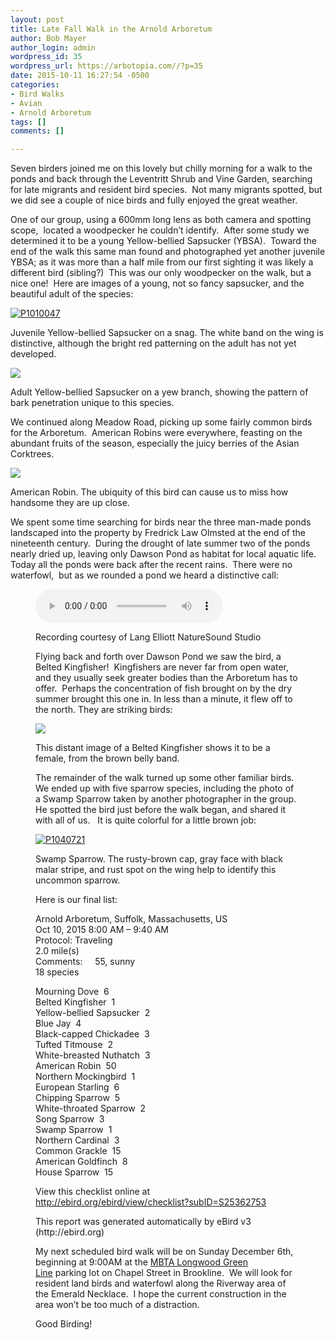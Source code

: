 ```yaml
---
layout: post
title: Late Fall Walk in the Arnold Arboretum
author: Bob Mayer
author_login: admin
wordpress_id: 35
wordpress_url: https://arbotopia.com//?p=35
date: 2015-10-11 16:27:54 -0500
categories:
- Bird Walks
- Avian
- Arnold Arboretum
tags: []
comments: []

---
```

<p>Seven birders joined me on this lovely but chilly morning for a walk to the ponds and back through the Leventritt Shrub and Vine Garden, searching for late migrants and resident bird species.  Not many migrants spotted, but we did see a couple of nice birds and fully enjoyed the great weather.</p>

<p>One of our group, using a 600mm long lens as both camera and spotting scope,  located a woodpecker he couldn’t identify.  After some study we determined it to be a young Yellow-bellied Sapsucker (YBSA).  Toward the end of the walk this same man found and photographed yet another juvenile YBSA; as it was more than a half mile from our first sighting it was likely a different bird (sibling?)  This was our only woodpecker on the walk, but a nice one!  Here are images of a young, not so fancy sapsucker, and the beautiful adult of the species:</p>

<p><!-- wp:image {"id":1125,"linkDestination":"custom"} --></p>
<a href="/images/2015/10/P1010047.jpg"><img src="/images/2015/10/P1010047.jpg" alt="P1010047" class="wp-image-1125"/></a>

<p>Juvenile Yellow-bellied Sapsucker on a snag. The white band on the wing is distinctive, although the bright red patterning on the adult has not yet developed.</p>

![](/images/P1000348-1.jpg)

<p>Adult Yellow-bellied Sapsucker on a yew branch, showing the pattern of bark penetration unique to this species.</p>

<p>We continued along Meadow Road, picking up some fairly common birds for the Arboretum.  American Robins were everywhere, feasting on the abundant fruits of the season, especially the juicy berries of the Asian Corktrees.</p>

![](/images/P1080077.jpg)

<p>American Robin. The ubiquity of this bird can cause us to miss how handsome they are up close.</p>

<p>We spent some time searching for birds near the three man-made ponds landscaped into the property by Fredrick Law Olmsted at the end of the nineteenth century.  During the drought of late summer two of the ponds nearly dried up, leaving only Dawson Pond as habitat for local aquatic life. Today all the ponds were back after the recent rains.  There were no waterfowl,  but as we rounded a pond we heard a distinctive call:</p>

<p><!-- wp:audio {"id":314} --></p>
<figure class="wp-block-audio"><audio controls src="/images/2018/11/2-28-Belted-Kingfisher.wav"></audio>
<p><!-- /wp:audio --></p>

<p>Recording courtesy of Lang Elliott NatureSound Studio</p>

<p>Flying back and forth over Dawson Pond we saw the bird, a Belted Kingfisher!  Kingfishers are never far from open water, and they usually seek greater bodies than the Arboretum has to offer.  Perhaps the concentration of fish brought on by the dry summer brought this one in. In less than a minute, it flew off to the north. They are striking birds:

![](/images/P1040808-1.jpg)

<p>This distant image of a Belted Kingfisher shows it to be a female, from the brown belly band.</p>

<p>The remainder of the walk turned up some other familiar birds.  We ended up with five sparrow species, including the photo of a Swamp Sparrow taken by another photographer in the group. He spotted the bird just before the walk began, and shared it with all of us.   It is quite colorful for a little brown job:</p>

<p><!-- wp:image {"id":1129,"linkDestination":"custom"} --></p>
<a href="/images/2015/10/P1040721.jpg"><img src="/images/2015/10/P1040721.jpg" alt="P1040721" class="wp-image-1129"/></a>

<p>Swamp Sparrow. The rusty-brown cap, gray face with black malar stripe, and rust spot on the wing help to identify this uncommon sparrow.</p>

<p>Here is our final list:</p>

<p>Arnold Arboretum, Suffolk, Massachusetts, US<br>Oct 10, 2015 8:00 AM – 9:40 AM<br>Protocol: Traveling<br>2.0 mile(s)<br>Comments:     55, sunny<br>18 species</p>

<p>Mourning Dove  6<br>Belted Kingfisher  1<br>Yellow-bellied Sapsucker  2<br>Blue Jay  4<br>Black-capped Chickadee  3<br>Tufted Titmouse  2<br>White-breasted Nuthatch  3<br>American Robin  50<br>Northern Mockingbird  1<br>European Starling  6<br>Chipping Sparrow  5<br>White-throated Sparrow  2<br>Song Sparrow  3<br>Swamp Sparrow  1<br>Northern Cardinal  3<br>Common Grackle  15<br>American Goldfinch  8<br>House Sparrow  15</p>

<p>View this checklist online at <a href="https://ebird.org/view/checklist/S25362753">http://ebird.org/ebird/view/checklist?subID=S25362753</a></p>

<p>This report was generated automatically by eBird v3 (http://ebird.org)</p>

<p>My next scheduled bird walk will be on Sunday December 6th, beginning at 9:00AM at the <a href="https://web.archive.org/web/20160126152734/https://www.google.com/maps/place/Longwood/@42.3414463,-71.1097493,17.93z/data=!4m7!1m4!3m3!1s0x89e379905a07dc3d:0xdf3aebc9a456d9eb!2sRiverway!3b1!3m1!1s0x89e37992be5ab19f:0xe4a4c144aa5ea6e7">MBTA Longwood Green Line</a> parking lot on Chapel Street in Brookline.  We will look for resident land birds and waterfowl along the Riverway area of the Emerald Necklace.  I hope the current construction in the area won’t be too much of a distraction.</p>

<p>Good Birding!<br></p>